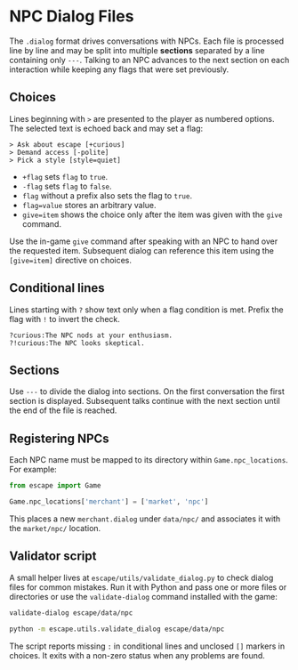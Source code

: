 # NPC Dialog Files

The `.dialog` format drives conversations with NPCs. Each file is processed line by line and may be split into multiple **sections** separated by a line containing only `---`. Talking to an NPC advances to the next section on each interaction while keeping any flags that were set previously.

## Choices
Lines beginning with `>` are presented to the player as numbered options. The selected text is echoed back and may set a flag:

```
> Ask about escape [+curious]
> Demand access [-polite]
> Pick a style [style=quiet]
```

- `+flag` sets `flag` to `true`.
- `-flag` sets `flag` to `false`.
- `flag` without a prefix also sets the flag to `true`.
- `flag=value` stores an arbitrary value.
- `give=item` shows the choice only after the item was given with the `give` command.

Use the in-game `give` command after speaking with an NPC to hand over the requested item. Subsequent dialog can reference this item using the `[give=item]` directive on choices.

## Conditional lines
Lines starting with `?` show text only when a flag condition is met. Prefix the flag with `!` to invert the check.

```
?curious:The NPC nods at your enthusiasm.
?!curious:The NPC looks skeptical.
```

## Sections
Use `---` to divide the dialog into sections. On the first conversation the first section is displayed. Subsequent talks continue with the next section until the end of the file is reached.

## Registering NPCs
Each NPC name must be mapped to its directory within `Game.npc_locations`. For example:

```python
from escape import Game

Game.npc_locations['merchant'] = ['market', 'npc']
```

This places a new `merchant.dialog` under `data/npc/` and associates it with the `market/npc/` location.

## Validator script
A small helper lives at `escape/utils/validate_dialog.py` to check dialog files for common mistakes. Run it with Python and pass one or more files or directories or use the `validate-dialog` command installed with the game:

```bash
validate-dialog escape/data/npc
```

```bash
python -m escape.utils.validate_dialog escape/data/npc
```

The script reports missing `:` in conditional lines and unclosed `[]` markers in choices. It exits with a non-zero status when any problems are found.
